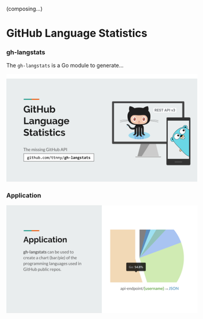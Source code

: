 (composing...)

# GitHub Language Statistics

### gh-langstats

The `gh-langstats` is a Go module to generate...

![gh-langstats-module](/img/gh-langstats-module.svg)

### Application

![gh-langstats-application](/img/gh-langstats-application.svg)
